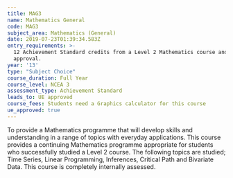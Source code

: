 ```yaml
---
title: MAG3
name: Mathematics General
code: MAG3
subject_area: Mathematics (General)
date: 2019-07-23T01:39:34.583Z
entry_requirements: >-
  12 Achievement Standard credits from a Level 2 Mathematics course and HOF/TIC
  approval.
year: '13'
type: "Subject Choice"
course_duration: Full Year
course_level: NCEA 3
assessment_type: Achievement Standard
leads_to: UE approved
course_fees: Students need a Graphics calculator for this course
ue_approved: true
---
```

To provide a Mathematics programme that will develop skills and understanding in a range of topics with everyday applications. This course provides a continuing Mathematics programme appropriate for students who successfully studied a Level 2 course. The following topics are studied; Time Series, Linear Programming, Inferences, Critical Path and Bivariate Data. This course is completely internally assessed.
